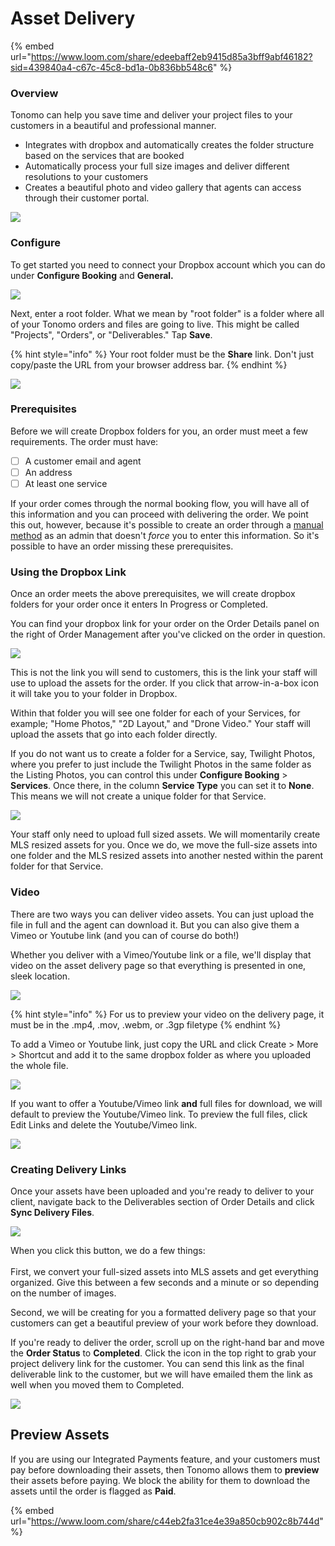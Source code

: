 # Asset Delivery

{% embed url="https://www.loom.com/share/edeebaff2eb9415d85a3bff9abf46182?sid=439840a4-c67c-45c8-bd1a-0b836bb548c6" %}

### Overview

Tonomo can help you save time and deliver your project files to your customers in a beautiful and professional manner.

* Integrates with dropbox and automatically creates the folder structure based on the services that are booked
* Automatically process your full size images and deliver different resolutions to your customers
* Creates a beautiful photo and video gallery that agents can access through their customer portal.

![](<../../.gitbook/assets/image (1) (1) (1) (1).png>)

### Configure

To get started you need to connect your Dropbox account which you can do under **Configure Booking** and **General.**

![](<../../.gitbook/assets/Dropbox Config.png>)

Next, enter a root folder. What we mean by "root folder" is a folder where all of your Tonomo orders and files are going to live. This might be called "Projects", "Orders", or "Deliverables." Tap **Save**.

{% hint style="info" %}
Your root folder must be the **Share** link. Don't just copy/paste the URL from your browser address bar.
{% endhint %}

![](<../../.gitbook/assets/image (51).png>)

### Prerequisites

Before we will create Dropbox folders for you, an order must meet a few requirements. The order must have:

* [ ] A customer email and agent
* [ ] An address
* [ ] At least one service

If your order comes through the normal booking flow, you will have all of this information and you can proceed with delivering the order. We point this out, however, because it's possible to create an order through a [manual method](../creating-orders-for-your-customers.md#manual-method) as an admin that doesn't _force_ you to enter this information. So it's possible to have an order missing these prerequisites.

### Using the Dropbox Link

Once an order meets the above prerequisites, we will create dropbox folders for your order once it enters In Progress or Completed.

You can find your dropbox link for your order on the Order Details panel on the right of Order Management after you've clicked on the order in question.

![](<../../.gitbook/assets/Deliverables Link.png>)

This is not the link you will send to customers, this is the link your staff will use to upload the assets for the order. If you click that arrow-in-a-box icon it will take you to your folder in Dropbox.&#x20;

Within that folder you will see one folder for each of your Services, for example; "Home Photos," "2D Layout," and "Drone Video." Your staff will upload the assets that go into each folder directly.

If you do not want us to create a folder for a Service, say, Twilight Photos, where you prefer to just include the Twilight Photos in the same folder as the Listing Photos, you can control this under **Configure Booking** > **Services**. Once there, in the column **Service Type** you can set it to **None**. This means we will not create a unique folder for that Service.

![](<../../.gitbook/assets/Service Type (1).png>)

Your staff only need to upload full sized assets. We will momentarily create MLS resized assets for you. Once we do, we move the full-size assets into one folder and the MLS resized assets into another nested within the parent folder for that Service.

### Video

There are two ways you can deliver video assets. You can just upload the file in full and the agent can download it. But you can also give them a Vimeo or Youtube link (and you can of course do both!)

Whether you deliver with a Vimeo/Youtube link or a file, we'll display that video on the asset delivery page so that everything is presented in one, sleek location.

![](<../../.gitbook/assets/image (162).png>)

{% hint style="info" %}
For us to preview your video on the delivery page, it must be in the .mp4, .mov, .webm, or .3gp filetype
{% endhint %}

To add a Vimeo or Youtube link, just copy the URL and click Create > More > Shortcut and add it to the same dropbox folder as where you uploaded the whole file.

![](<../../.gitbook/assets/image (50).png>)

If you want to offer a Youtube/Vimeo link **and** full files for download, we will default to preview the Youtube/Vimeo link. To preview the full files, click Edit Links and delete the Youtube/Vimeo link.

![](<../../.gitbook/assets/image (14).png>)

### Creating Delivery Links

Once your assets have been uploaded and you're ready to deliver to your client, navigate back to the Deliverables section of Order Details and click **Sync Delivery Files**.

![](<../../.gitbook/assets/image (174).png>)

When you click this button, we do a few things:\
\
First, we convert your full-sized assets into MLS assets and get everything organized. Give this between a few seconds and a minute or so depending on the number of images.

Second, we will be creating for you a formatted delivery page so that your customers can get a beautiful preview of your work before they download.

If you're ready to deliver the order, scroll up on the right-hand bar and move the **Order Status** to **Completed**. Click the icon in the top right to grab your project delivery link for the customer. You can send this link as the final deliverable link to the customer, but we will have emailed them the link as well when you moved them to Completed.

![](<../../.gitbook/assets/Deliverables Link (1).png>)

## Preview Assets

If you are using our Integrated Payments feature, and your customers must pay before downloading their assets, then Tonomo allows them to **preview** their assets before paying. We block the ability for them to download the assets until the order is flagged as **Paid**.

{% embed url="https://www.loom.com/share/c44eb2fa31ce4e39a850cb902c8b744d" %}
